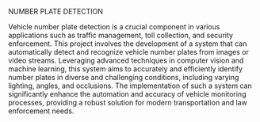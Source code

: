 NUMBER PLATE DETECTION

Vehicle number plate detection is a crucial component in various applications such as traffic management, toll collection, and security enforcement. This project involves the development of a system that can automatically detect and recognize vehicle number plates from images or video streams. Leveraging advanced techniques in computer vision and machine learning, this system aims to accurately and efficiently identify number plates in diverse and challenging conditions, including varying lighting, angles, and occlusions. The implementation of such a system can significantly enhance the automation and accuracy of vehicle monitoring processes, providing a robust solution for modern transportation and law enforcement needs.
